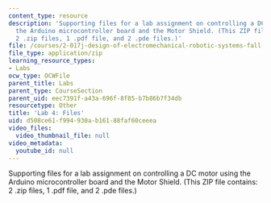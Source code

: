 ```yaml
---
content_type: resource
description: 'Supporting files for a lab assignment on controlling a DC motor using
  the Arduino microcontroller board and the Motor Shield. (This ZIP file contains:
  2 .zip files, 1 .pdf file, and 2 .pde files.)'
file: /courses/2-017j-design-of-electromechanical-robotic-systems-fall-2009/d508ce61f994930ab16188faf60ceeea_lab4files.zip
file_type: application/zip
learning_resource_types:
- Labs
ocw_type: OCWFile
parent_title: Labs
parent_type: CourseSection
parent_uid: eec7391f-a43a-696f-8f85-b7b86b7f34db
resourcetype: Other
title: 'Lab 4: Files'
uid: d508ce61-f994-930a-b161-88faf60ceeea
video_files:
  video_thumbnail_file: null
video_metadata:
  youtube_id: null
---
```

Supporting files for a lab assignment on controlling a DC motor using the Arduino microcontroller board and the Motor Shield. (This ZIP file contains: 2 .zip files, 1 .pdf file, and 2 .pde files.)


